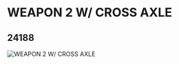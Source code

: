 # WEAPON 2 W/ CROSS AXLE
## 24188
![WEAPON 2 W/ CROSS AXLE](https://lc-www-live-s.legocdn.com/media/bricks/5/2/6135124.jpg)